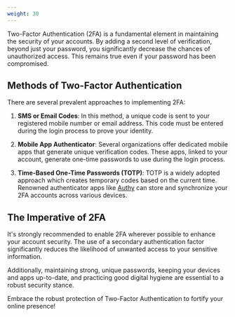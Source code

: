 ```yaml
---
weight: 30
---
```

Two-Factor Authentication (2FA) is a fundamental element in maintaining the security of your accounts. By adding a second level of verification, beyond just your password, you significantly decrease the chances of unauthorized access. This remains true even if your password has been compromised.

## Methods of Two-Factor Authentication

There are several prevalent approaches to implementing 2FA:

1. **SMS or Email Codes**: In this method, a unique code is sent to your registered mobile number or email address. This code must be entered during the login process to prove your identity.

2. **Mobile App Authenticator**: Several organizations offer dedicated mobile apps that generate unique verification codes. These apps, linked to your account, generate one-time passwords to use during the login process.

3. **Time-Based One-Time Passwords (TOTP)**: TOTP is a widely adopted approach which creates temporary codes based on the current time. Renowned authenticator apps like [Authy](https://authy.com/guides/twilio/) can store and synchronize your 2FA accounts across various devices.

## The Imperative of 2FA

It's strongly recommended to enable 2FA wherever possible to enhance your account security. The use of a secondary authentication factor significantly reduces the likelihood of unwanted access to your sensitive information.

Additionally, maintaining strong, unique passwords, keeping your devices and apps up-to-date, and practicing good digital hygiene are essential to a robust security stance.

Embrace the robust protection of Two-Factor Authentication to fortify your online presence!
